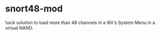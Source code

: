 # snort48-mod
!uick solution to load more than 48 channels in a Wii's System Menu in a virtual NAND.
